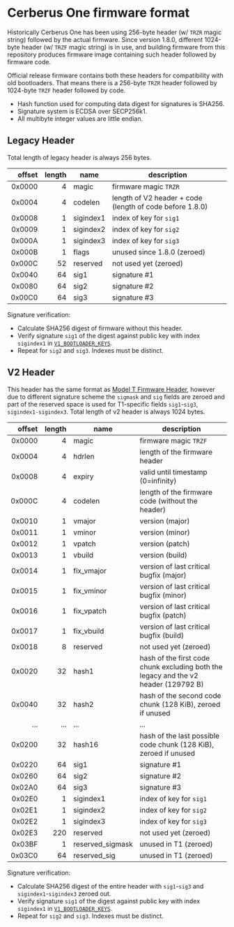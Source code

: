 # Cerberus One firmware format

Historically Cerberus One has been using 256-byte header (w/ `TRZR` magic string) followed by the
actual firmware. Since version 1.8.0, different 1024-byte header (w/ `TRZF` magic string) is in use,
and building firmware from this repository produces firmware image containing such header followed
by firmware code.

Official release firmware contains both these headers for compatibility with old bootloaders. That
means there is a 256-byte `TRZR` header followed by 1024-byte `TRZF` header followed by code.

* Hash function used for computing data digest for signatures is SHA256.
* Signature system is ECDSA over SECP256k1.
* All multibyte integer values are little endian.

## Legacy Header

Total length of legacy header is always 256 bytes.

| offset | length | name | description |
|-------:|-------:|------|-------------|
| 0x0000 | 4      | magic | firmware magic `TRZR` |
| 0x0004 | 4      | codelen | length of V2 header + code (length of code before 1.8.0) |
| 0x0008 | 1      | sigindex1 | index of key for `sig1` |
| 0x0009 | 1      | sigindex2 | index of key for `sig2` |
| 0x000A | 1      | sigindex3 | index of key for `sig3` |
| 0x000B | 1      | flags | unused since 1.8.0 (zeroed) |
| 0x000C | 52     | reserved | not used yet (zeroed) |
| 0x0040 | 64     | sig1 | signature #1 |
| 0x0080 | 64     | sig2 | signature #2 |
| 0x00C0 | 64     | sig3 | signature #3 |

Signature verification:

* Calculate SHA256 digest of firmware without this header.
* Verify signature `sig1` of the digest against public key with index `sigindex1` in [`V1_BOOTLOADER_KEYS`](https://github.com/Cerberus-Wallet/cerberus-firmware/blob/master/python/src/cerberuslib/firmware.py).
* Repeat for `sig2` and `sig3`. Indexes must be distinct.

## V2 Header

This header has the same format as [Model T Firmware Header](../model-t/boot.md#firmware-header),
however due to different signature scheme the `sigmask` and `sig` fields are zeroed and part of the
reserved space is used for T1-specific fields `sig1`-`sig3`, `sigindex1-sigindex3`. Total length of
v2 header is always 1024 bytes.

| offset | length | name | description |
|-------:|-------:|------|-------------|
| 0x0000 | 4      | magic | firmware magic `TRZF` |
| 0x0004 | 4      | hdrlen | length of the firmware header |
| 0x0008 | 4      | expiry | valid until timestamp (0=infinity) |
| 0x000C | 4      | codelen | length of the firmware code (without the header) |
| 0x0010 | 1      | vmajor | version (major) |
| 0x0011 | 1      | vminor | version (minor) |
| 0x0012 | 1      | vpatch | version (patch) |
| 0x0013 | 1      | vbuild | version (build) |
| 0x0014 | 1      | fix_vmajor | version of last critical bugfix (major) |
| 0x0015 | 1      | fix_vminor | version of last critical bugfix (minor) |
| 0x0016 | 1      | fix_vpatch | version of last critical bugfix (patch) |
| 0x0017 | 1      | fix_vbuild | version of last critical bugfix (build) |
| 0x0018 | 8      | reserved | not used yet (zeroed) |
| 0x0020 | 32     | hash1 | hash of the first code chunk excluding both the legacy and the v2 header (129792 B) |
| 0x0040 | 32     | hash2 | hash of the second code chunk (128 KiB), zeroed if unused |
| ...    | ...    | ... | ... |
| 0x0200 | 32     | hash16 | hash of the last possible code chunk (128 KiB), zeroed if unused |
| 0x0220 | 64     | sig1 | signature #1 |
| 0x0260 | 64     | sig2 | signature #2 |
| 0x02A0 | 64     | sig3 | signature #3 |
| 0x02E0 | 1      | sigindex1 | index of key for `sig1` |
| 0x02E1 | 1      | sigindex2 | index of key for `sig2` |
| 0x02E2 | 1      | sigindex3 | index of key for `sig3` |
| 0x02E3 | 220    | reserved | not used yet (zeroed) |
| 0x03BF | 1      | reserved_sigmask | unused in T1 (zeroed) |
| 0x03C0 | 64     | reserved_sig | unused in T1 (zeroed) |

Signature verification:

* Calculate SHA256 digest of the entire header with `sig1`-`sig3` and `sigindex1`-`sigindex3` zeroed
  out.
* Verify signature `sig1` of the digest against public key with index `sigindex1` in [`V1_BOOTLOADER_KEYS`](https://github.com/Cerberus-Wallet/cerberus-firmware/blob/master/python/src/cerberuslib/firmware.py).
* Repeat for `sig2` and `sig3`. Indexes must be distinct.

